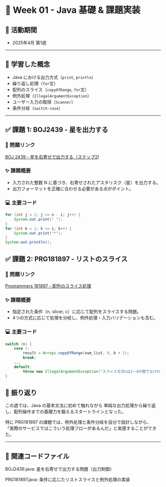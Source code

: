 # 📘 Week 01 - Java 基礎 & 課題実装

## 📆 活動期間
- 2025年4月 第1週

---

## 🧩 学習した概念

- Java における出力方式（`print`, `println`）
- 繰り返し処理（`for`文）
- 配列のスライス（`copyOfRange`, `for`文）
- 例外処理（`IllegalArgumentException`）
- ユーザー入力の取得（`Scanner`）
- 条件分岐（`switch-case`）

---

## ✅ 課題 1: BOJ2439 - 星を出力する

### 📌 問題リンク
[BOJ 2439 - 星を右寄せで出力する（ステップ2)](https://www.acmicpc.net/problem/2439)

### ✨ 課題概要
- 入力された整数 N に基づき、右寄せされたアスタリスク（星）を出力する。
- 出力フォーマットを正確に合わせる必要がある点がポイント。

### 💻 主要コード
```java
for (int j = 1; j <= n - i; j++) {
    System.out.print(" ");
}
for (int k = 1; k <= i; k++) {
    System.out.print("*");
}
System.out.println();
```

## ✅ 課題 2: PRG181897 - リストのスライス

### 📌 問題リンク
[Programmers 181897 - 配列のスライス処理](https://school.programmers.co.kr/learn/courses/30/lessons/181897)

### ✨ 課題概要
- 指定された条件（n, slicer, c）に応じて配列をスライスする問題。
- 4つの方式に応じて処理を分岐し、例外処理・入力バリデーションも含む。

### 💻 主要コード
```java
switch (n) {
    case 1:
        result = Arrays.copyOfRange(num_list, 0, b + 1);
        break;
    ...
    default:
        throw new IllegalArgumentException("スライス方式nは1〜4の間でなければなりません。");
}
```

## 📌 振り返り
この週では、Java の基本文法に初めて触れながら
単純な出力処理から繰り返し、配列操作までの基礎力を鍛えるスタートラインとなった。

特に PRG181897 の課題では、例外処理と条件分岐を自分で設計しながら、
「実際のサービスではこういう処理フローがあるんだ」と実感することができた。

---

## 🔗 関連コードファイル
BOJ2439.java: 星を右寄せで出力する問題（出力制御）

PRG181897.java: 条件に応じたリストスライスと例外処理の実装
